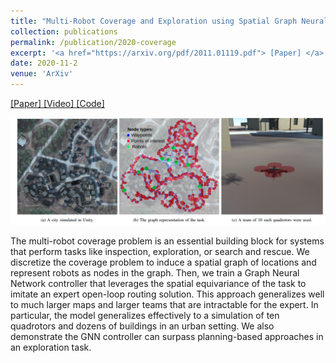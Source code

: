```yaml
---
title: "Multi-Robot Coverage and Exploration using Spatial Graph Neural Networks"
collection: publications
permalink: /publication/2020-coverage
excerpt: '<a href="https://arxiv.org/pdf/2011.01119.pdf"> [Paper] </a> <a href="https://youtu.be/MiYSeENTyoA"> [Video] </a>   <a href="https://github.com/katetolstaya/graph_rl"> [Code] </a> '
date: 2020-11-2
venue: 'ArXiv'
---
```


<a href="https://arxiv.org/pdf/2011.01119.pdf"> [Paper] </a> <a href="https://youtu.be/MiYSeENTyoA"> [Video] </a>   <a href="https://github.com/katetolstaya/graph_rl"> [Code] </a> 

 <img src='/images/coverage_fig.png'>

The multi-robot coverage problem is an essential building block for systems that perform tasks like inspection, exploration, or search and rescue. We discretize the coverage problem to induce a spatial graph of locations and represent robots as nodes in the graph. Then, we train a Graph Neural Network controller that leverages the spatial equivariance of the task to imitate an expert open-loop routing solution.  This approach generalizes well to much larger maps and larger teams that are intractable for the expert. In particular, the model generalizes effectively to a simulation of ten quadrotors and dozens of buildings in an urban setting. We also demonstrate the GNN controller can surpass planning-based approaches in an exploration task. 
